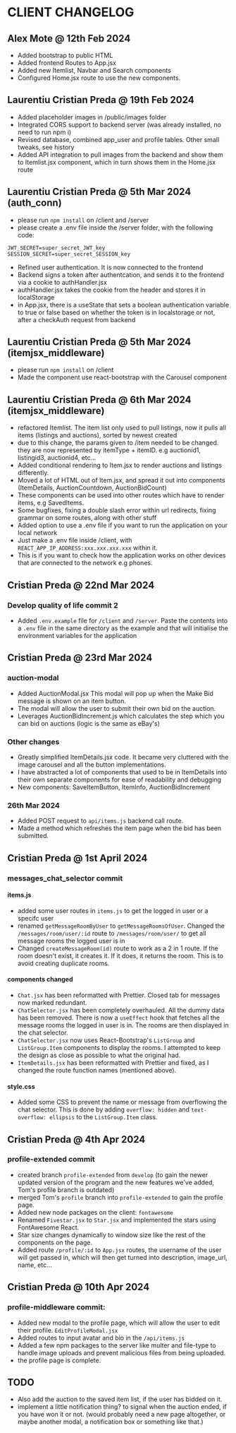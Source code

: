 # CLIENT CHANGELOG

## Alex Mote @ 12th Feb 2024

- Added bootstrap to public HTML
- Added frontend Routes to App.jsx
- Added new Itemlist, Navbar and Search components
- Configured Home.jsx route to use the new components.

## Laurentiu Cristian Preda @ 19th Feb 2024

- Added placeholder images in /public/images folder
- Integrated CORS support to backend server (was already installed, no need to run npm i)
- Revised database, combined app_user and profile tables. Other small tweaks, see history
- Added API integration to pull images from the backend and show them to Itemlist.jsx component, which in turn shows them in the Home.jsx route

## Laurentiu Cristian Preda @ 5th Mar 2024 (auth_conn)

- please run `npm install` on /client and /server
- please create a .env file inside the /server folder, with the following code:

```Properties
JWT_SECRET=super_secret_JWT_key
SESSION_SECRET=super_secret_SESSION_key
```

- Refined user authentication. It is now connected to the frontend
- Backend signs a token after authentcation, and sends it to the frontend via a cookie to authHandler.jsx
- authHandler.jsx takes the cookie from the header and stores it in localStorage
- in App.jsx, there is a useState that sets a boolean authentication variable to true or false based on whether the token is in localstorage or not, after a checkAuth request from backend

## Laurentiu Cristian Preda @ 5th Mar 2024 (itemjsx_middleware)

- please run `npm install` on /client
- Made the component use react-bootstrap with the Carousel component

## Laurentiu Cristian Preda @ 6th Mar 2024 (itemjsx_middleware)

- refactored Itemlist. The item list only used to pull listings, now it pulls all items (listings and auctions), sorted by newest created
- due to this change, the params given to /item needed to be changed. they are now represented by itemType + itemID. e.g auctionid1, listingid3, auctionid4, etc...
- Added conditional rendering to Item.jsx to render auctions and listings differently.
- Moved a lot of HTML out of Item.jsx, and spread it out into components (ItemDetails, AuctionCountdown, AuctionBidCount)
- These components can be used into other routes which have to render items, e.g SavedItems.
- Some bugfixes, fixing a double slash error within url redirects, fixing grammar on some routes, along with other stuff
- Added option to use a .env file if you want to run the application on your local network
- Just make a .env file inside /client, with `REACT_APP_IP_ADDRESS:xxx.xxx.xxx.xxx` within it.
- This is if you want to check how the application works on other devices that are connected to the network e.g phones.

## Cristian Preda @ 22nd Mar 2024

### Develop quality of life commit 2

- Added `.env.example` file for `/client` and `/server`. Paste the contents into a `.env` file in the same directory as the example and that will initialise the environment variables for the application

## Cristian Preda @ 23rd Mar 2024

### auction-modal

- Added AuctionModal.jsx This modal will pop up when the Make Bid message is shown on an item button.
- The modal will allow the user to submit their own bid on the auction.
- Leverages AuctionBidIncrement.js which calculates the step which you can bid on auctions (logic is the same as eBay's)

### Other changes

- Greatly simplified ItemDetails.jsx code. It became very cluttered with the image carousel and all the button implementations.
- I have abstracted a lot of components that used to be in ItemDetails into their own separate components for ease of readability and debugging
- New components: SaveItemButton, ItemInfo, AuctionBidIncrement

### 26th Mar 2024

- Added POST request to `api/items.js` backend call route.
- Made a method which refreshes the item page when the bid has been submitted.

## Cristian Preda @ 1st April 2024

### messages_chat_selector commit

#### items.js

- added some user routes in `items.js` to get the logged in user or a specifc user
- renamed `getMessageRoomByUser` to `getMessageRoomsOfUser`. Changed the `/messages/room/user/:id` route to `/messages/room/user/` to get all message rooms the logged user is in
- Changed `createMessageRoom(id)` route to work as a 2 in 1 route. If the room doesn't exist, it creates it. If it does, it returns the room. This is to avoid creating duplicate rooms.

#### components changed

- `Chat.jsx` has been reformatted with Prettier. Closed tab for messages now marked redundant.
- `ChatSelector.jsx` has been completely overhauled. All the dummy data has been removed. There is now a `useEffect` hook that fetches all the message rooms the logged in user is in. The rooms are then displayed in the chat selector.
- `ChatSelector.jsx` now uses React-Bootstrap's `ListGroup` and `ListGroup.Item` components to display the rooms. I attempted to keep the design as close as possible to what the original had.
- `ItemDetails.jsx` has been reformatted with Prettier and fixed, as I changed the route function names (mentioned above).

#### style.css

- Added some CSS to prevent the name or message from overflowing the chat selector. This is done by adding `overflow: hidden` and `text-overflow: ellipsis` to the `ListGroup.Item` class.

## Cristian Preda @ 4th Apr 2024

### profile-extended commit

- created branch `profile-extended` from `develop` (to gain the newer updated version of the program and the new features we've added, Tom's profile branch is outdated)
- merged Tom's `profile` branch into `profile-extended` to gain the profile page.
- Added new node packages on the client: `fontawesome`
- Renamed `Fivestar.jsx` to `Star.jsx` and implemented the stars using FontAwesome React.
- Star size changes dynamically to window size like the rest of the components on the page.
- Added route `/profile/:id` to `App.jsx` routes, the username of the user will get passed in, which will then get turned into description, image_url, name, etc...

## Cristian Preda @ 10th Apr 2024

### profile-middleware commit:

- Added new modal to the profile page, which will allow the user to edit their profile. `EditProfileModal.jsx`
- Added routes to input avatar and bio in the `/api/items.js`
- Added a few npm packages to the server like multer and file-type to handle image uploads and prevent malicious files from being uploaded.
- the profile page is complete.


## TODO

- Also add the auction to the saved item list, if the user has bidded on it.
- implement a little notification thing? to signal when the auction ended, if you have won it or not. (would probably need a new page altogether, or maybe another modal, a notification box or something like that.)
